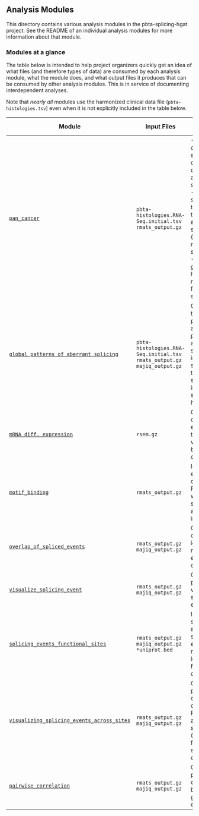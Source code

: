 ## Analysis Modules
This directory contains various analysis modules in the pbta-splicing-hgat project.
See the README of an individual analysis modules for more information about that module.

### Modules at a glance
The table below is intended to help project organizers quickly get an idea of what files (and therefore types of data) are consumed by each analysis module, what the module does, and what output files it produces that can be consumed by other analysis modules.
This is in service of documenting interdependent analyses.

Note that _nearly all_ modules use the harmonized clinical data file (`pbta-histologies.tsv`) even when it is not explicitly included in the table below.

| Module | Input Files | Brief Description | Output Files Consumed by Other Analyses |
|--------|-------|-------------------|--------------|
| [`pan_cancer`](https://github.com/naqvia/pbta-splicing-hgat/tree/main/analyses/pan_cancer) | `pbta-histologies.RNA-Seq.initial.tsv` <br> `rmats_output.gz` <br> | -Consensus clustering of samples into cluster for downstream analyses (eg. survival). <br> -Generates splicing index table and plot to assess aberrant splicing (compared to n=9 healthy samples). <br> -Oncoplot generation to help visualize mutations, fusions and splicing. | N/A
| [`global patterns of aberrant splicing`](https://github.com/naqvia/pbta-splicing-hgat/tree/main/analyses/global_patterns) | `pbta-histologies.RNA-Seq.initial.tsv` <br> `rmats_output.gz` <br> `majiq_output.gz` | Generate tables and plots to assess global patterns of aberrant splicing, including splicing types, splicing index, and splicing heterogeneity | N/A
| [`mRNA diff. expression`](https://github.com/naqvia/pbta-splicing-hgat/tree/main/analyses/mRNA_diff_expr) | `rsem.gz`  | Generate differential expression table and volcano plot between two conditions | N/A
| [`motif_binding`](https://github.com/naqvia/pbta-splicing-hgat/tree/main/analyses/motif_binding) | `rmats_output.gz` <br> | Identify enrichment of all known RBP motifs within mis-spliced exons and flanking introns | N/A
| [`overlap_of_spliced_events`](https://github.com/naqvia/pbta-splicing-hgat/tree/main/analyses/overlap_of_spliced_events) | `rmats_output.gz` <br> `majiq_output.gz`  | Generate overlap of identified mis-splicing events given conditions | N/A
| [`visualize_splicing_event`](https://github.com/naqvia/pbta-splicing-hgat/tree/main/analyses/visualize_splicing_event) | `rmats_output.gz` <br> `majiq_output.gz`  | Generate plots to help visualize splicing events | N/A
| [`splicing_events_functional_sites`](https://github.com/naqvia/pbta-splicing-hgat/tree/main/analyses/splicing_events_functional_sites) | `rmats_output.gz` <br> `majiq_output.gz` <br> `*uniprot.bed` | Identify signficiant aberrant splicing events that result in loss/gain of functional domain/site | `dominant_events_lsvs.total.*wo.txt` <br> `dominant_events_lsvs.total.*ggplot.txt`
| [`visualizing_splicing_events_across_sites`](https://github.com/naqvia/pbta-splicing-hgat/tree/main/analyses/visualizing_splicing_events_across_sites) | `rmats_output.gz` <br> `majiq_output.gz`  | Generate plots and compare distribution of PSI values across given set of groups (gene types, functional site types, etc) | N/A
| [`pairwise_correlation`](https://github.com/naqvia/pbta-splicing-hgat/tree/main/analyses/splicing_events_functional_sites) | `rmats_output.gz` <br> `majiq_output.gz` | Compute and plot pairwise correlations between given splicing events | NA
